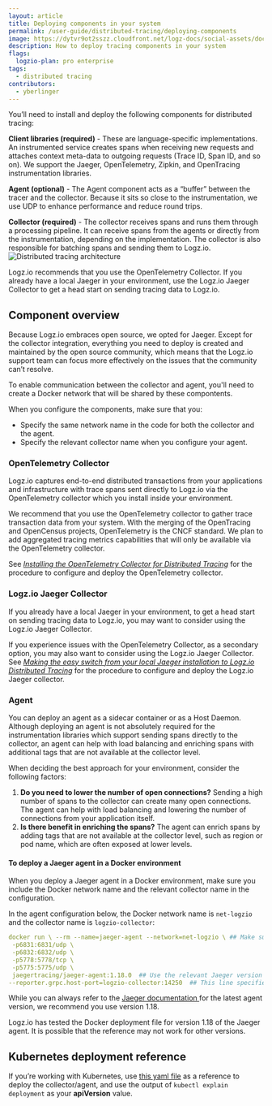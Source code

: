 ```yaml
---
layout: article
title: Deploying components in your system
permalink: /user-guide/distributed-tracing/deploying-components
image: https://dytvr9ot2sszz.cloudfront.net/logz-docs/social-assets/docs-social.jpg
description: How to deploy tracing components in your system
flags:
  logzio-plan: pro enterprise
tags:
  - distributed tracing
contributors:
  - yberlinger   
---
```

<!--This topic deprecated 22.Sept.2021 -->

You’ll need to install and deploy the following components for distributed tracing:

**Client libraries (required)** - These are language-specific implementations. An instrumented service creates spans when receiving new requests and attaches context meta-data to outgoing requests (Trace ID, Span ID, and so on). 
We support the Jaeger, OpenTelemetry, Zipkin, and OpenTracing instrumentation libraries.

**Agent (optional)** - The Agent component acts as a “buffer” between the tracer and the collector. Because it sits so close to the instrumentation, we use UDP to enhance performance and reduce round trips. 

**Collector (required)** - The collector receives spans and runs them through a processing pipeline. It can receive spans from the agents or directly from the instrumentation, depending on the implementation. The collector is also responsible for batching spans and sending them to Logz.io. ![Distributed tracing architecture](https://dytvr9ot2sszz.cloudfront.net/logz-docs/distributed-tracing/tracing_architecture2.png)


Logz.io recommends that you use the OpenTelemetry Collector. If you already have a local Jaeger in your environment, use the Logz.io Jaeger Collector to get a head start on sending tracing data to Logz.io.

## Component overview
Because Logz.io embraces open source, we opted for Jaeger. Except for the collector integration, everything you need to deploy is created and maintained by the open source community, which means that the Logz.io support team can focus more effectively on the issues that the community can’t resolve. 

To enable communication between the collector and agent, you'll need to create a Docker network that will be shared by these compontents. 

When you configure the components, make sure that you:

+ Specify the same network name in the code for both the collector and the agent.
+ Specify the relevant collector name when you configure your agent.  

### OpenTelemetry Collector
Logz.io captures end-to-end distributed transactions from your applications and infrastructure with trace spans sent directly to Logz.io via the OpenTelemetry collector which you install inside your environment.

We recommend that you use the OpenTelemetry collector to gather trace transaction data from your system. With the merging of the OpenTracing and OpenCensus projects, OpenTelemetry is the CNCF standard. We plan to add aggregated tracing metrics capabilities that will only be available via the OpenTelemetry collector.

See _<a href ="/shipping/tracing-sources/opentelemetry" target="_blank">Installing the OpenTelemetry Collector for Distributed Tracing</a>_ for the procedure to configure and deploy the OpenTelemetry collector.



### Logz.io Jaeger Collector
If you already have a local Jaeger in your environment, to get a head start on sending tracing data to Logz.io, you may want to consider using the Logz.io Jaeger Collector. 

If you experience issues with the OpenTelemetry Collector, as a secondary option, you may also want to consider using the Logz.io Jaeger Collector. See _<a href ="/shipping/tracing-sources/jaeger-collector" target="_blank">Making the easy switch from your local Jaeger installation to Logz.io Distributed Tracing</a>_ for the procedure to configure and deploy the Logz.io Jaeger collector.

### Agent

You can deploy an agent as a sidecar container or as a Host Daemon. Although deploying an agent is not absolutely required for the instrumentation libraries which support sending spans directly to the collector, an agent can help with load balancing and enriching spans with additional tags that are not available at the collector level. 

When deciding the best approach for your environment, consider the following factors: 

1.  **Do you need to lower the number of open connections?** 
    Sending a high number of spans to the collector can create many open connections. The agent can help with load balancing and lowering the number of connections from your application itself. 
2.  **Is there benefit in enriching the spans?** 
    The agent can enrich spans by adding tags that are not available at the collector level, such as region or pod name, which are often exposed at lower levels.

#### To deploy a Jaeger agent in a Docker environment

When you deploy a Jaeger agent in a Docker environment, make sure you include the Docker network name and the relevant collector name in the configuration.

In the agent configuration below, the Docker network name is `net-logzio` and the collector name is `logzio-collector`:

```yaml
docker run \ --rm --name=jaeger-agent --network=net-logzio \ ## Make sure to expose only the ports you use in your deployment scenario!
 -p6831:6831/udp \
 -p6832:6832/udp \
 -p5778:5778/tcp \
 -p5775:5775/udp \
 jaegertracing/jaeger-agent:1.18.0  ## Use the relevant Jaeger version for the agent. Logz.io has tested this file for version 1.18. It is possible that the reference may not work for other versions.
--reporter.grpc.host-port=logzio-collector:14250  ## This line specifies which collector the agent communicates with. In the collector configuration, <<collector-name>> is taken from the --name param used to run the collector. In this example, the <<collector-name>> is "logzio-collector".

```

While you can always refer to the <a href="https://www.jaegertracing.io/docs/latest/deployment/#agent" target="_blank"> Jaeger documentation <i class="fas fa-external-link-alt"></i> </a> for the latest agent version, we recommend you use version 1.18.

 Logz.io has tested the Docker deployment file for version 1.18 of the Jaeger agent. It is possible that the reference may not work for other versions.

## Kubernetes deployment reference

If you’re working with Kubernetes, use [this yaml file](/user-guide/distributed-tracing/k8s-deployment) as a reference to deploy the collector/agent, and use the output of `kubectl explain deployment` as your **apiVersion** value.
